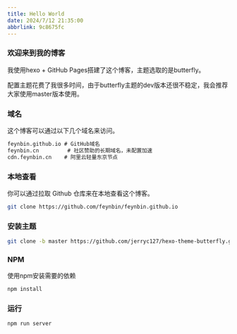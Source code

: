 ```yaml
---
title: Hello World
date: 2024/7/12 21:35:00
abbrlink: 9c8675fc
---
```






### 欢迎来到我的博客

我使用hexo + GitHub Pages搭建了这个博客，主题选取的是butterfly。

配置主题花费了我很多时间，由于butterfly主题的dev版本还很不稳定，我会推荐大家使用master版本使用。

### 域名

这个博客可以通过以下几个域名来访问。

```markdown
feynbin.github.io # GitHub域名 
feynbin.cn         # 社区赞助的长期域名，未配置加速
cdn.feynbin.cn    # 阿里云轻量东京节点
```



### 本地查看

你可以通过拉取 Github 仓库来在本地查看这个博客。

``` bash
git clone https://github.com/feynbin/feynbin.github.io
```

### 安装主题

```bash
git clone -b master https://github.com/jerryc127/hexo-theme-butterfly.git themes/butterfly
```

### NPM

使用npm安装需要的依赖

```bash
npm install 
```

### 运行

```bash
npm run server
```
